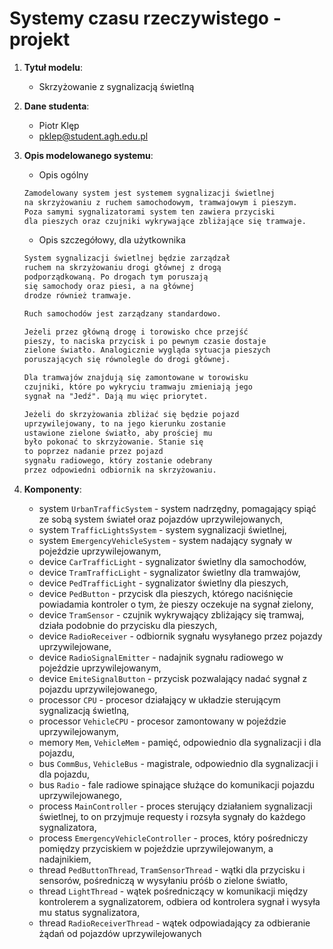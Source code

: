 # Systemy czasu rzeczywistego - projekt

1. **Tytuł modelu**:
    - Skrzyżowanie z sygnalizacją świetlną

2. **Dane studenta**:
    - Piotr Klęp
    - <pklep@student.agh.edu.pl>

3. **Opis modelowanego systemu**:
    - Opis ogólny

    ```txt
    Zamodelowany system jest systemem sygnalizacji świetlnej
    na skrzyżowaniu z ruchem samochodowym, tramwajowym i pieszym.
    Poza samymi sygnalizatorami system ten zawiera przyciski
    dla pieszych oraz czujniki wykrywające zbliżające się tramwaje.
    ```

    - Opis szczegółowy, dla użytkownika

    ```txt
    System sygnalizacji świetlnej będzie zarządzał
    ruchem na skrzyżowaniu drogi głównej z drogą
    podporządkowaną. Po drogach tym poruszają
    się samochody oraz piesi, a na głównej
    drodze również tramwaje.

    Ruch samochodów jest zarządzany standardowo.

    Jeżeli przez główną drogę i torowisko chce przejść
    pieszy, to naciska przycisk i po pewnym czasie dostaje
    zielone światło. Analogicznie wygląda sytuacja pieszych
    poruszających się równolegle do drogi głównej.

    Dla tramwajów znajdują się zamontowane w torowisku
    czujniki, które po wykryciu tramwaju zmieniają jego
    sygnał na "Jedź". Dają mu więc priorytet.

    Jeżeli do skrzyżowania zbliżać się będzie pojazd
    uprzywilejowany, to na jego kierunku zostanie
    ustawione zielone światło, aby prościej mu
    było pokonać to skrzyżowanie. Stanie się
    to poprzez nadanie przez pojazd
    sygnału radiowego, który zostanie odebrany
    przez odpowiedni odbiornik na skrzyżowaniu.
    ```
    

4. **Komponenty**:
    - system `UrbanTrafficSystem` - system nadrzędny, pomagający spiąć ze sobą system świateł oraz pojazdów uprzywilejowanych,
    - system `TrafficLightsSystem` - system sygnalizacji świetlnej,
    - system `EmergencyVehicleSystem` - system nadający sygnały w pojeździe uprzywilejowanym,
    - device `CarTrafficLight` - sygnalizator świetlny dla samochodów,
    - device `TramTrafficLight` - sygnalizator świetlny dla tramwajów,
    - device `PedTrafficLight` - sygnalizator świetlny dla pieszych,
    - device `PedButton` - przycisk dla pieszych, którego naciśnięcie powiadamia kontroler o tym, że pieszy oczekuje na sygnał zielony,
    - device `TramSensor` - czujnik wykrywający zbliżający się tramwaj, działa podobnie do przycisku dla pieszych,
    - device `RadioReceiver` - odbiornik sygnału wysyłanego przez pojazdy uprzywilejowane,
    - device `RadioSignalEmitter` - nadajnik sygnału radiowego w pojeździe uprzywilejowanym,
    - device `EmiteSignalButton` - przycisk pozwalający nadać sygnał z pojazdu uprzywilejowanego,
    - processor `CPU` - procesor działający w układzie sterującym sygnalizacją świetlną,
    - processor `VehicleCPU` - procesor zamontowany w pojeździe uprzywilejowanym,
    - memory `Mem`, `VehicleMem` - pamięć, odpowiednio dla sygnalizacji i dla pojazdu,
    - bus `CommBus`, `VehicleBus` - magistrale, odpowiednio dla sygnalizacji i dla pojazdu,
    - bus `Radio` - fale radiowe spinające służące do komunikacji pojazdu uprzywilejowanego,
    - process `MainController` - proces sterujący działaniem sygnalizacji świetlnej, to on przyjmuje requesty i rozsyła sygnały do każdego sygnalizatora,
    - process `EmergencyVehicleController` - proces, który pośredniczy pomiędzy przyciskiem w pojeździe uprzywilejowanym, a nadajnikiem,
    - thread `PedButtonThread`, `TramSensorThread` - wątki dla przycisku i sensorów, pośredniczą w wysyłaniu próśb o zielone światło,
    - thread `LightThread` - wątek pośredniczący w komunikacji między kontrolerem a sygnalizatorem, odbiera od kontrolera sygnał i wysyła mu status sygnalizatora,
    - thread `RadioReceiverThread` - wątek odpowiadający za odbieranie żądań od pojazdów uprzywilejowanych
